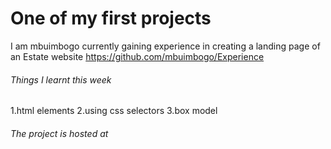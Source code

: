 # One of my first projects

I am mbuimbogo currently gaining experience in creating a landing page of an Estate website
https://github.com/mbuimbogo/Experience

###### Things I learnt this week
1.html elements
2.using css selectors
3.box model

###### The project is hosted at
